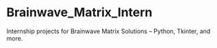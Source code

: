 # Brainwave_Matrix_Intern
Internship projects for Brainwave Matrix Solutions – Python, Tkinter, and more.

